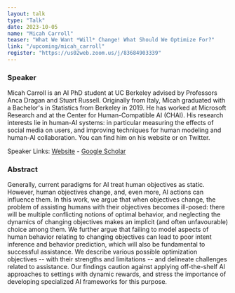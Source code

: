 ```yaml
---
layout: talk
type: "Talk"
date: 2023-10-05
name: "Micah Carroll"
teaser: "What We Want *Will* Change! What Should We Optimize For?"
link: "/upcoming/micah_carroll"
register: "https://us02web.zoom.us/j/83684903339"
---
```


### Speaker 
Micah Carroll is an AI PhD student at UC Berkeley advised by Professors Anca Dragan and Stuart Russell. Originally from Italy, Micah graduated with a Bachelor's in Statistics from Berkeley in 2019. He has worked at Microsoft Research and at the Center for Human-Compatible AI (CHAI). His research interests lie in human-AI systems: in particular measuring the effects of social media on users, and improving techniques for human modeling and human-AI collaboration. You can find him on his website or on Twitter.

Speaker Links: [Website](https://micahcarroll.github.io/) - [Google Scholar](https://scholar.google.com/citations?user=MeNbzgIAAAAJ&hl=en)

### Abstract 
Generally, current paradigms for AI treat human objectives as static. However, human objectives change, and, even more, AI actions can influence them. In this work, we argue that when objectives change, the problem of assisting humans with their objectives becomes ill-posed: there will be multiple conflicting notions of optimal behavior, and neglecting the dynamics of changing objectives makes an implicit (and often unfavourable) choice among them. We further argue that failing to model aspects of human behavior relating to changing objectives can lead to poor intent inference and behavior prediction, which will also be fundamental to successful assistance. We describe various possible optimization objectives -- with their strengths and limitations -- and delineate challenges related to assistance. Our findings caution against applying off-the-shelf AI approaches to settings with dynamic rewards, and stress the importance of developing specialized AI frameworks for this purpose.
